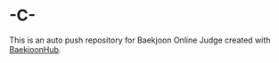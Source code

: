 # -C-
This is an auto push repository for Baekjoon Online Judge created with [BaekjoonHub](https://github.com/BaekjoonHub/BaekjoonHub).
